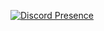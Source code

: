 [![Discord Presence](https://lanyard.cnrad.dev/api/983946996354252830?borderRadius=20px&bg=1c1c1c&idleMessage=Bomming%20your%20Mom&hideStatus=false&bg=#00ffde)](https://discord.com/users/983946996354252830)
